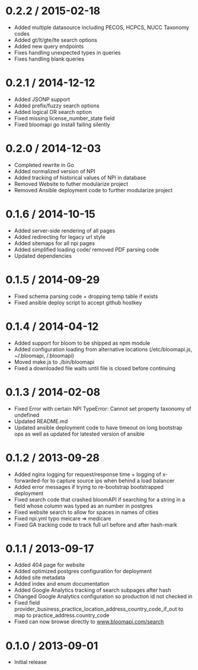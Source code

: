 0.2.2 / 2015-02-18
==================

  * Added multiple datasource including PECOS, HCPCS, NUCC Taxonomy codes
  * Added gt/lt/gte/lte search options
  * Added new query endpoints
  * Fixes handling unexpected types in queries
  * Fixes handling blank queries

0.2.1 / 2014-12-12
==================

  * Added JSONP support
  * Added prefix/fuzzy search options
  * Added logical OR search option
  * Fixed missing license_number_state field
  * Fixed bloomapi go install failing silently

0.2.0 / 2014-12-03
==================

  * Completed rewrite in Go
  * Added normalized version of NPI
  * Added tracking of historical values of NPI in database
  * Removed Website to futher modularize project
  * Removed Ansible deployment code to further modularize project

0.1.6 / 2014-10-15
==================

  * Added server-side rendering of all pages
  * Added redirecting for legacy url style
  * Added sitemaps for all npi pages
  * Added simplified loading code/ removed PDF parsing code
  * Updated dependencies

0.1.5 / 2014-09-29
==================

  * Fixed schema parsing code + dropping temp table if exists
  * Fixed ansible deploy script to accept github hostkey

0.1.4 / 2014-04-12
==================

  * Added support for bloom to be shipped as npm module
  * Added configuration loading from alternative locations (/etc/bloomapi.js, ~/.bloomapi, <current dir>/.bloomapi)
  * Moved make.js to ./bin/bloomapi
  * Fixed a downloaded file waits until file is closed before continuing

0.1.3 / 2014-02-08
==================

  * Fixed Error with certain NPI TypeError: Cannot set property taxonomy of undefined
  * Updated README.md
  * Updated ansible deployment code to have timeout on long bootstrap ops as well as updated for latested version of ansible

0.1.2 / 2013-09-28
==================

  * Added nginx logging for request/response time + logging of x-forwarded-for to capture source ips when behind a load balancer
  * Added error messages if trying to re-bootstrap bootstrapped deployment
  * Fixed search code that crashed bloomAPI if searching for a string in a field whose column was typed as an number in postgres
  * Fixed website search to allow for spaces in names of cities
  * Fixed npi.yml typo meicare => medicare
  * Fixed GA tracking code to track full url before and after hash-mark

0.1.1 / 2013-09-17
==================

  * Added 404 page for website
  * Added optimized postgres configuration for deployment
  * Added site metadata
  * Added index and enum documentation
  * Added Google Analytics tracking of search subpages after hash
  * Changed Google Analytics configuration so production id not checked in
  * Fixed field provider_business_practice_location_address_country_code_if_out to map to practice_address.country_code
  * Fixed can now browse directly to www.bloomapi.com/search

0.1.0 / 2013-09-01
==================

  * Initial release
